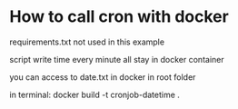 # How to call cron with docker

requirements.txt not used in this example

script write time every minute all stay in docker container

you can access to date.txt in docker in root folder

in terminal:
docker build -t cronjob-datetime .
